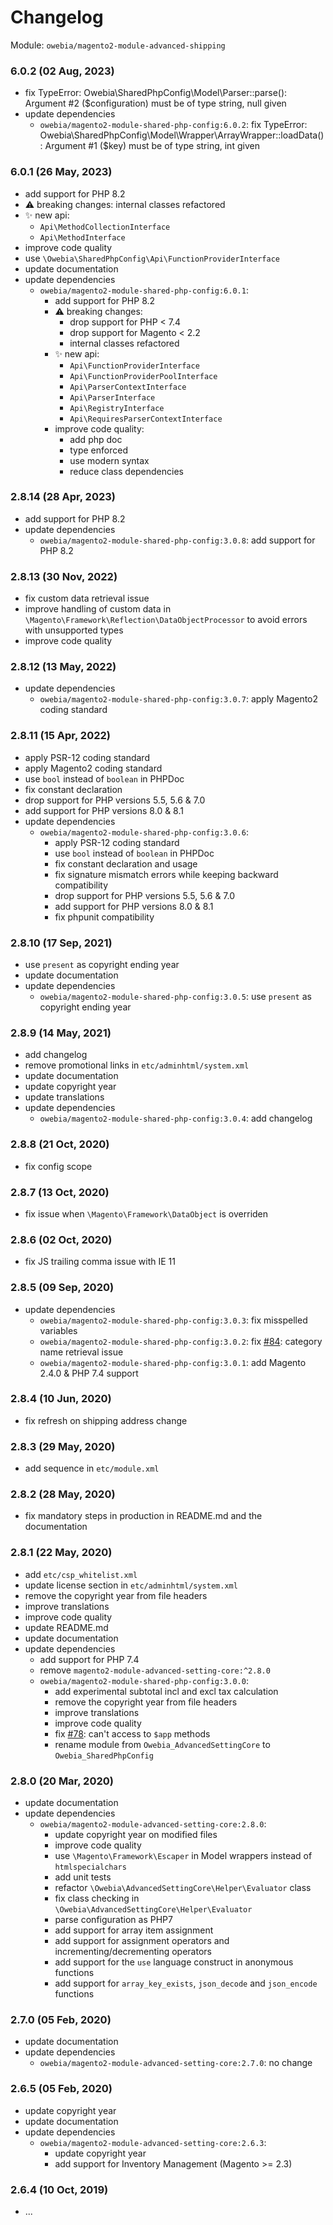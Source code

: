 
# Changelog

Module: `owebia/magento2-module-advanced-shipping`

### 6.0.2 (02 Aug, 2023)
- fix TypeError: Owebia\SharedPhpConfig\Model\Parser::parse(): Argument #2 ($configuration) must be of type string, null given
- update dependencies
  - `owebia/magento2-module-shared-php-config:6.0.2`: fix TypeError: Owebia\SharedPhpConfig\Model\Wrapper\ArrayWrapper::loadData(): Argument #1 ($key) must be of type string, int given

### 6.0.1 (26 May, 2023)
- add support for PHP 8.2
- ⚠️ breaking changes: internal classes refactored
- ✨ new api:
  - `Api\MethodCollectionInterface`
  - `Api\MethodInterface`
- improve code quality
- use `\Owebia\SharedPhpConfig\Api\FunctionProviderInterface`
- update documentation
- update dependencies
  - `owebia/magento2-module-shared-php-config:6.0.1`:
    - add support for PHP 8.2
    - ⚠️ breaking changes:
      - drop support for PHP < 7.4
      - drop support for Magento < 2.2
      - internal classes refactored
    - ✨ new api:
      - `Api\FunctionProviderInterface`
      - `Api\FunctionProviderPoolInterface`
      - `Api\ParserContextInterface`
      - `Api\ParserInterface`
      - `Api\RegistryInterface`
      - `Api\RequiresParserContextInterface`
    - improve code quality:
      - add php doc
      - type enforced
      - use modern syntax
      - reduce class dependencies

### 2.8.14 (28 Apr, 2023)
- add support for PHP 8.2
- update dependencies
  - `owebia/magento2-module-shared-php-config:3.0.8`: add support for PHP 8.2

### 2.8.13 (30 Nov, 2022)
- fix custom data retrieval issue
- improve handling of custom data in `\Magento\Framework\Reflection\DataObjectProcessor` to avoid errors with unsupported types
- improve code quality

### 2.8.12 (13 May, 2022)
- update dependencies
  - `owebia/magento2-module-shared-php-config:3.0.7`: apply Magento2 coding standard

### 2.8.11 (15 Apr, 2022)
- apply PSR-12 coding standard
- apply Magento2 coding standard
- use `bool` instead of `boolean` in PHPDoc
- fix constant declaration
- drop support for PHP versions 5.5, 5.6 & 7.0
- add support for PHP versions 8.0 & 8.1
- update dependencies
  - `owebia/magento2-module-shared-php-config:3.0.6`:
    - apply PSR-12 coding standard
    - use `bool` instead of `boolean` in PHPDoc
    - fix constant declaration and usage
    - fix signature mismatch errors while keeping backward compatibility
    - drop support for PHP versions 5.5, 5.6 & 7.0
    - add support for PHP versions 8.0 & 8.1
    - fix phpunit compatibility

### 2.8.10 (17 Sep, 2021)
- use `present` as copyright ending year
- update documentation
- update dependencies
  - `owebia/magento2-module-shared-php-config:3.0.5`: use `present` as copyright ending year

### 2.8.9 (14 May, 2021)
- add changelog
- remove promotional links in `etc/adminhtml/system.xml`
- update documentation
- update copyright year
- update translations
- update dependencies
  - `owebia/magento2-module-shared-php-config:3.0.4`: add changelog

### 2.8.8 (21 Oct, 2020)
- fix config scope

### 2.8.7 (13 Oct, 2020)
- fix issue when `\Magento\Framework\DataObject` is overriden

### 2.8.6 (02 Oct, 2020)
- fix JS trailing comma issue with IE 11

### 2.8.5 (09 Sep, 2020)
- update dependencies
  - `owebia/magento2-module-shared-php-config:3.0.3`: fix misspelled variables
  - `owebia/magento2-module-shared-php-config:3.0.2`: fix [#84](https://github.com/owebia/magento2-module-advanced-shipping/issues/84): category name retrieval issue
  - `owebia/magento2-module-shared-php-config:3.0.1`: add Magento 2.4.0 & PHP 7.4 support

### 2.8.4 (10 Jun, 2020)
- fix refresh on shipping address change

### 2.8.3 (29 May, 2020)
- add sequence in `etc/module.xml`

### 2.8.2 (28 May, 2020)
- fix mandatory steps in production in README.md and the documentation

### 2.8.1 (22 May, 2020)
- add `etc/csp_whitelist.xml`
- update license section in `etc/adminhtml/system.xml`
- remove the copyright year from file headers
- improve translations
- improve code quality
- update README.md
- update documentation
- update dependencies
  - add support for PHP 7.4
  - remove `magento2-module-advanced-setting-core:^2.8.0`
  - `owebia/magento2-module-shared-php-config:3.0.0`:
    - add experimental subtotal incl and excl tax calculation
    - remove the copyright year from file headers
    - improve translations
    - improve code quality
    - fix [#78](https://github.com/owebia/magento2-module-advanced-shipping/issues/78): can't access to `$app` methods
    - rename module from `Owebia_AdvancedSettingCore` to `Owebia_SharedPhpConfig`

### 2.8.0 (20 Mar, 2020)
- update documentation
- update dependencies
  - `owebia/magento2-module-advanced-setting-core:2.8.0`:
    - update copyright year on modified files
    - improve code quality
    - use `\Magento\Framework\Escaper` in Model wrappers instead of `htmlspecialchars`
    - add unit tests
    - refactor `\Owebia\AdvancedSettingCore\Helper\Evaluator` class
    - fix class checking in `\Owebia\AdvancedSettingCore\Helper\Evaluator`
    - parse configuration as PHP7
    - add support for array item assignment
    - add support for assignment operators and incrementing/decrementing operators
    - add support for the `use` language construct in anonymous functions
    - add support for `array_key_exists`, `json_decode` and `json_encode` functions

### 2.7.0 (05 Feb, 2020)
- update documentation
- update dependencies
  - `owebia/magento2-module-advanced-setting-core:2.7.0`: no change

### 2.6.5 (05 Feb, 2020)
- update copyright year
- update documentation
- update dependencies
  - `owebia/magento2-module-advanced-setting-core:2.6.3`:
    - update copyright year
    - add support for Inventory Management (Magento >= 2.3)

### 2.6.4 (10 Oct, 2019)
- ...
